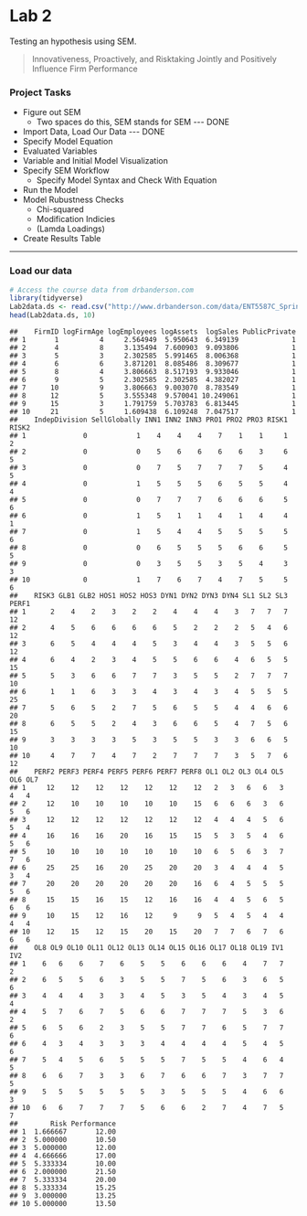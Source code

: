 Lab 2
================

Testing an hypothesis using SEM.

> Innovativeness, Proactively, and Risktaking Jointly and Positively Influence Firm Performance

### Project Tasks

-   Figure out SEM
    -   Two spaces do this, SEM stands for SEM --- DONE
-   Import Data, Load Our Data --- DONE
-   Specify Model Equation
-   Evaluated Variables
-   Variable and Initial Model Visualization
-   Specify SEM Workflow
    -   Specify Model Syntax and Check With Equation
-   Run the Model
-   Model Rubustness Checks
    -   Chi-squared
    -   Modification Indicies
    -   (Lamda Loadings)
-   Create Results Table

------------------------------------------------------------------------

### Load our data

``` r
# Access the course data from drbanderson.com
library(tidyverse)
Lab2data.ds <- read.csv("http://www.drbanderson.com/data/ENT5587C_Spring2018.csv")
head(Lab2data.ds, 10)
```

    ##    FirmID logFirmAge logEmployees logAssets  logSales PublicPrivate
    ## 1       1          4     2.564949  5.950643  6.349139             1
    ## 2       4          8     3.135494  7.600903  9.093806             1
    ## 3       5          3     2.302585  5.991465  8.006368             1
    ## 4       6          6     3.871201  8.085486  8.309677             1
    ## 5       8          4     3.806663  8.517193  9.933046             1
    ## 6       9          5     2.302585  2.302585  4.382027             1
    ## 7      10          9     3.806663  9.003070  8.783549             1
    ## 8      12          5     3.555348  9.570041 10.249061             1
    ## 9      15          3     1.791759  5.703783  6.813445             1
    ## 10     21          5     1.609438  6.109248  7.047517             1
    ##    IndepDivision SellGlobally INN1 INN2 INN3 PRO1 PRO2 PRO3 RISK1 RISK2
    ## 1              0            1    4    4    4    7    1    1     1     2
    ## 2              0            0    5    6    6    6    6    3     6     5
    ## 3              0            0    7    5    7    7    7    5     4     5
    ## 4              0            1    5    5    5    6    5    5     4     4
    ## 5              0            0    7    7    7    6    6    6     5     6
    ## 6              0            1    5    1    1    4    1    4     4     1
    ## 7              0            1    5    4    4    5    5    5     5     6
    ## 8              0            0    6    5    5    5    6    6     5     5
    ## 9              0            0    3    5    5    3    5    4     3     3
    ## 10             0            1    7    6    7    4    7    5     5     6
    ##    RISK3 GLB1 GLB2 HOS1 HOS2 HOS3 DYN1 DYN2 DYN3 DYN4 SL1 SL2 SL3 PERF1
    ## 1      2    4    2    3    2    2    4    4    4    3   7   7   7    12
    ## 2      4    5    6    6    6    6    5    2    2    2   5   4   6    12
    ## 3      6    5    4    4    4    5    3    4    4    3   5   5   6    12
    ## 4      6    4    2    3    4    5    5    6    6    4   6   5   5    15
    ## 5      5    3    6    6    7    7    3    5    5    2   7   7   7    10
    ## 6      1    1    6    3    3    4    3    4    3    4   5   5   5    25
    ## 7      5    6    5    2    7    5    6    5    5    4   4   6   6    20
    ## 8      6    5    5    2    4    3    6    6    5    4   7   5   6    15
    ## 9      3    3    3    3    5    3    5    5    3    3   6   6   5    10
    ## 10     4    7    7    4    7    2    7    7    7    3   5   7   6    12
    ##    PERF2 PERF3 PERF4 PERF5 PERF6 PERF7 PERF8 OL1 OL2 OL3 OL4 OL5 OL6 OL7
    ## 1     12    12    12    12    12    12    12   2   3   6   6   3   4   4
    ## 2     12    10    10    10    10    10    15   6   6   6   3   6   5   6
    ## 3     12    12    12    12    12    12    12   4   4   4   5   6   5   4
    ## 4     16    16    16    20    16    15    15   5   3   5   4   6   5   6
    ## 5     10    10    10    10    10    10    10   6   5   6   3   7   7   6
    ## 6     25    25    16    20    25    20    20   3   4   4   4   5   3   4
    ## 7     20    20    20    20    20    20    16   6   4   5   5   5   5   6
    ## 8     15    15    16    15    12    16    16   4   4   5   6   5   6   6
    ## 9     10    15    12    16    12     9     9   5   4   5   4   4   4   4
    ## 10    12    15    12    15    20    15    20   7   7   6   7   6   6   6
    ##    OL8 OL9 OL10 OL11 OL12 OL13 OL14 OL15 OL16 OL17 OL18 OL19 IV1 IV2
    ## 1    6   6    6    7    6    5    5    6    6    6    4    7   7   2
    ## 2    6   5    5    6    3    5    5    7    5    6    3    6   5   6
    ## 3    4   4    4    3    3    4    5    3    5    4    3    4   5   4
    ## 4    5   7    6    7    5    6    6    7    7    7    5    3   6   2
    ## 5    6   5    6    2    3    5    5    7    7    6    5    7   7   6
    ## 6    4   3    4    3    3    3    4    4    4    4    5    4   5   6
    ## 7    5   4    5    6    5    5    5    7    5    5    4    6   4   5
    ## 8    6   6    7    3    3    6    7    6    6    7    3    7   7   5
    ## 9    5   5    5    5    5    5    3    5    5    5    4    6   6   3
    ## 10   6   6    7    7    7    5    6    6    2    7    4    7   5   7
    ##        Risk Performance
    ## 1  1.666667       12.00
    ## 2  5.000000       10.50
    ## 3  5.000000       12.00
    ## 4  4.666666       17.00
    ## 5  5.333334       10.00
    ## 6  2.000000       21.50
    ## 7  5.333334       20.00
    ## 8  5.333334       15.25
    ## 9  3.000000       13.25
    ## 10 5.000000       13.50
